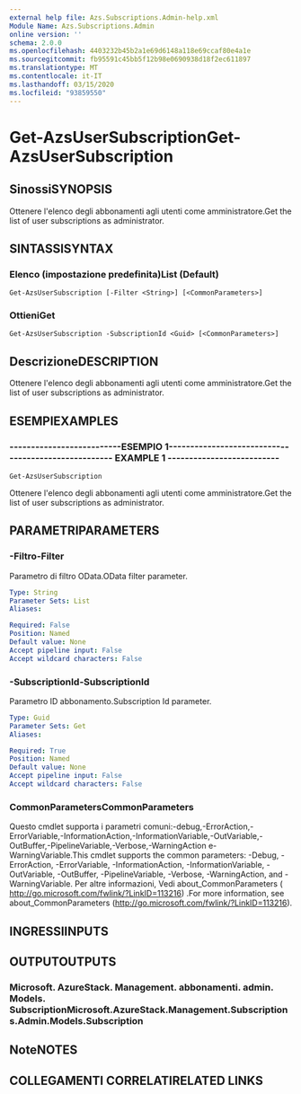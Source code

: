 ```yaml
---
external help file: Azs.Subscriptions.Admin-help.xml
Module Name: Azs.Subscriptions.Admin
online version: ''
schema: 2.0.0
ms.openlocfilehash: 4403232b45b2a1e69d6148a118e69ccaf80e4a1e
ms.sourcegitcommit: fb95591c45bb5f12b98e0690938d18f2ec611897
ms.translationtype: MT
ms.contentlocale: it-IT
ms.lasthandoff: 03/15/2020
ms.locfileid: "93859550"
---
```

# <span data-ttu-id="8313e-101">Get-AzsUserSubscription</span><span class="sxs-lookup"><span data-stu-id="8313e-101">Get-AzsUserSubscription</span></span>

## <span data-ttu-id="8313e-102">Sinossi</span><span class="sxs-lookup"><span data-stu-id="8313e-102">SYNOPSIS</span></span>
<span data-ttu-id="8313e-103">Ottenere l'elenco degli abbonamenti agli utenti come amministratore.</span><span class="sxs-lookup"><span data-stu-id="8313e-103">Get the list of user subscriptions as administrator.</span></span>

## <span data-ttu-id="8313e-104">SINTASSI</span><span class="sxs-lookup"><span data-stu-id="8313e-104">SYNTAX</span></span>

### <span data-ttu-id="8313e-105">Elenco (impostazione predefinita)</span><span class="sxs-lookup"><span data-stu-id="8313e-105">List (Default)</span></span>
```
Get-AzsUserSubscription [-Filter <String>] [<CommonParameters>]
```

### <span data-ttu-id="8313e-106">Ottieni</span><span class="sxs-lookup"><span data-stu-id="8313e-106">Get</span></span>
```
Get-AzsUserSubscription -SubscriptionId <Guid> [<CommonParameters>]
```

## <span data-ttu-id="8313e-107">Descrizione</span><span class="sxs-lookup"><span data-stu-id="8313e-107">DESCRIPTION</span></span>
<span data-ttu-id="8313e-108">Ottenere l'elenco degli abbonamenti agli utenti come amministratore.</span><span class="sxs-lookup"><span data-stu-id="8313e-108">Get the list of user subscriptions as administrator.</span></span>

## <span data-ttu-id="8313e-109">ESEMPI</span><span class="sxs-lookup"><span data-stu-id="8313e-109">EXAMPLES</span></span>

### <span data-ttu-id="8313e-110">--------------------------ESEMPIO 1--------------------------</span><span class="sxs-lookup"><span data-stu-id="8313e-110">-------------------------- EXAMPLE 1 --------------------------</span></span>
```
Get-AzsUserSubscription
```

<span data-ttu-id="8313e-111">Ottenere l'elenco degli abbonamenti agli utenti come amministratore.</span><span class="sxs-lookup"><span data-stu-id="8313e-111">Get the list of user subscriptions as administrator.</span></span>

## <span data-ttu-id="8313e-112">PARAMETRI</span><span class="sxs-lookup"><span data-stu-id="8313e-112">PARAMETERS</span></span>

### <span data-ttu-id="8313e-113">-Filtro</span><span class="sxs-lookup"><span data-stu-id="8313e-113">-Filter</span></span>
<span data-ttu-id="8313e-114">Parametro di filtro OData.</span><span class="sxs-lookup"><span data-stu-id="8313e-114">OData filter parameter.</span></span>

```yaml
Type: String
Parameter Sets: List
Aliases: 

Required: False
Position: Named
Default value: None
Accept pipeline input: False
Accept wildcard characters: False
```

### <span data-ttu-id="8313e-115">-SubscriptionId</span><span class="sxs-lookup"><span data-stu-id="8313e-115">-SubscriptionId</span></span>
<span data-ttu-id="8313e-116">Parametro ID abbonamento.</span><span class="sxs-lookup"><span data-stu-id="8313e-116">Subscription Id parameter.</span></span>

```yaml
Type: Guid
Parameter Sets: Get
Aliases: 

Required: True
Position: Named
Default value: None
Accept pipeline input: False
Accept wildcard characters: False
```

### <span data-ttu-id="8313e-117">CommonParameters</span><span class="sxs-lookup"><span data-stu-id="8313e-117">CommonParameters</span></span>
<span data-ttu-id="8313e-118">Questo cmdlet supporta i parametri comuni:-debug,-ErrorAction,-ErrorVariable,-InformationAction,-InformationVariable,-OutVariable,-OutBuffer,-PipelineVariable,-Verbose,-WarningAction e-WarningVariable.</span><span class="sxs-lookup"><span data-stu-id="8313e-118">This cmdlet supports the common parameters: -Debug, -ErrorAction, -ErrorVariable, -InformationAction, -InformationVariable, -OutVariable, -OutBuffer, -PipelineVariable, -Verbose, -WarningAction, and -WarningVariable.</span></span> <span data-ttu-id="8313e-119">Per altre informazioni, Vedi about_CommonParameters ( http://go.microsoft.com/fwlink/?LinkID=113216) .</span><span class="sxs-lookup"><span data-stu-id="8313e-119">For more information, see about_CommonParameters (http://go.microsoft.com/fwlink/?LinkID=113216).</span></span>

## <span data-ttu-id="8313e-120">INGRESSI</span><span class="sxs-lookup"><span data-stu-id="8313e-120">INPUTS</span></span>

## <span data-ttu-id="8313e-121">OUTPUT</span><span class="sxs-lookup"><span data-stu-id="8313e-121">OUTPUTS</span></span>

### <span data-ttu-id="8313e-122">Microsoft. AzureStack. Management. abbonamenti. admin. Models. Subscription</span><span class="sxs-lookup"><span data-stu-id="8313e-122">Microsoft.AzureStack.Management.Subscriptions.Admin.Models.Subscription</span></span>

## <span data-ttu-id="8313e-123">Note</span><span class="sxs-lookup"><span data-stu-id="8313e-123">NOTES</span></span>

## <span data-ttu-id="8313e-124">COLLEGAMENTI CORRELATI</span><span class="sxs-lookup"><span data-stu-id="8313e-124">RELATED LINKS</span></span>

